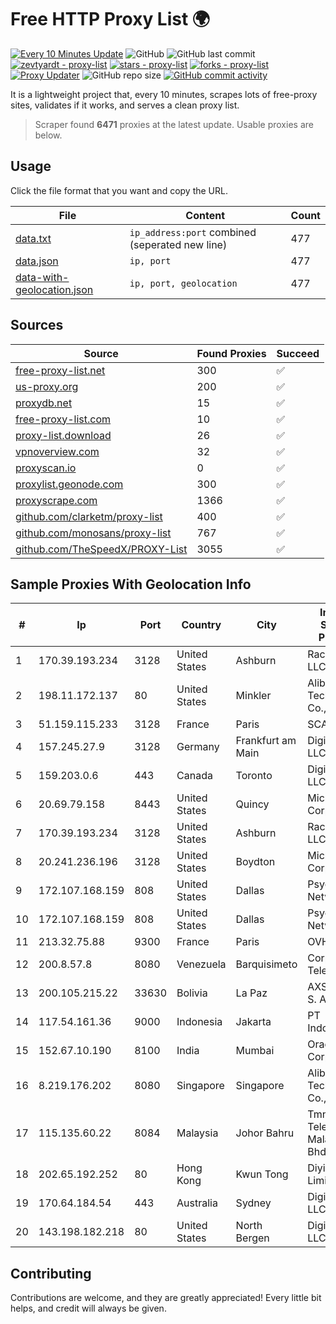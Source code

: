 
# Free HTTP Proxy List 🌍

[![Every 10 Minutes Update](https://github.com/mertguvencli/http-proxy-list/actions/workflows/main.yml/badge.svg?branch=main)](https://github.com/mertguvencli/http-proxy-list/actions/workflows/main.yml)
![GitHub](https://img.shields.io/github/license/mertguvencli/http-proxy-list)
![GitHub last commit](https://img.shields.io/github/last-commit/mertguvencli/http-proxy-list)
[![zevtyardt - proxy-list](https://img.shields.io/static/v1?label=zevtyardt&message=proxy-list&color=blue&logo=github)](https://github.com/zevtyardt/proxy-list "Go to GitHub repo")
[![stars - proxy-list](https://img.shields.io/github/stars/zevtyardt/proxy-list?style=social)](https://github.com/zevtyardt/proxy-list)
[![forks - proxy-list](https://img.shields.io/github/forks/zevtyardt/proxy-list?style=social)](https://github.com/zevtyardt/proxy-list)
[![Proxy Updater](https://github.com/zevtyardt/proxy-list/workflows/Proxy%20Updater/badge.svg)](https://github.com/zevtyardt/proxy-list/actions?query=workflow:"Proxy+Updater")
![GitHub repo size](https://img.shields.io/github/repo-size/zevtyardt/proxy-list)
[![GitHub commit activity](https://img.shields.io/github/commit-activity/m/zevtyardt/proxy-list?logo=commits)](https://github.com/zevtyardt/proxy-list/commits/main)

It is a lightweight project that, every 10 minutes, scrapes lots of free-proxy sites, validates if it works, and serves a clean proxy list.

> Scraper found **6471** proxies at the latest update. Usable proxies are below.

## Usage

Click the file format that you want and copy the URL.

|File|Content|Count|
|----|-------|-----|
|[data.txt](https://raw.githubusercontent.com/mertguvencli/http-proxy-list/main/proxy-list/data.txt)|`ip_address:port` combined (seperated new line)|477|
|[data.json](https://raw.githubusercontent.com/mertguvencli/http-proxy-list/main/proxy-list/data.json)|`ip, port`|477|
|[data-with-geolocation.json](https://raw.githubusercontent.com/mertguvencli/http-proxy-list/main/proxy-list/data-with-geolocation.json)|`ip, port, geolocation`|477|

## Sources

|Source|Found Proxies|Succeed|
|------|-------------|-------|
|[free-proxy-list.net](https://free-proxy-list.net)|300|✅|
|[us-proxy.org](https://www.us-proxy.org)|200|✅|
|[proxydb.net](http://proxydb.net)|15|✅|
|[free-proxy-list.com](https://free-proxy-list.com/?page=&port=&type%5B%5D=http&type%5B%5D=https&up_time=0&search=Search)|10|✅|
|[proxy-list.download](https://www.proxy-list.download/HTTP)|26|✅|
|[vpnoverview.com](https://vpnoverview.com/privacy/anonymous-browsing/free-proxy-servers)|32|✅|
|[proxyscan.io](https://www.proxyscan.io)|0|✅|
|[proxylist.geonode.com](https://proxylist.geonode.com/api/proxy-list?limit=300&page=1&sort_by=lastChecked&sort_type=desc&protocols=http,https)|300|✅|
|[proxyscrape.com](https://api.proxyscrape.com/v2/?request=displayproxies&protocol=http&timeout=10000&country=all&ssl=all&anonymity=all)|1366|✅|
|[github.com/clarketm/proxy-list](https://raw.githubusercontent.com/clarketm/proxy-list/master/proxy-list-raw.txt)|400|✅|
|[github.com/monosans/proxy-list](https://raw.githubusercontent.com/monosans/proxy-list/main/proxies/http.txt)|767|✅|
|[github.com/TheSpeedX/PROXY-List](https://raw.githubusercontent.com/TheSpeedX/PROXY-List/master/http.txt)|3055|✅|


## Sample Proxies With Geolocation Info

|#|Ip|Port|Country|City|Internet Service Provider|
|-|--|----|-------|----|-------------------------|
|1|170.39.193.234|3128|United States|Ashburn|Rackdog, LLC|
|2|198.11.172.137|80|United States|Minkler|Alibaba (US) Technology Co., Ltd.|
|3|51.159.115.233|3128|France|Paris|SCALEWAY|
|4|157.245.27.9|3128|Germany|Frankfurt am Main|DigitalOcean, LLC|
|5|159.203.0.6|443|Canada|Toronto|DigitalOcean, LLC|
|6|20.69.79.158|8443|United States|Quincy|Microsoft Corporation|
|7|170.39.193.234|3128|United States|Ashburn|Rackdog, LLC|
|8|20.241.236.196|3128|United States|Boydton|Microsoft Corporation|
|9|172.107.168.159|808|United States|Dallas|Psychz Networks|
|10|172.107.168.159|808|United States|Dallas|Psychz Networks|
|11|213.32.75.88|9300|France|Paris|OVH SAS|
|12|200.8.57.8|8080|Venezuela|Barquisimeto|Corporación Telemic C.A.|
|13|200.105.215.22|33630|Bolivia|La Paz|AXS Bolivia S. A.|
|14|117.54.161.36|9000|Indonesia|Jakarta|PT IndoInternet|
|15|152.67.10.190|8100|India|Mumbai|Oracle Corporation|
|16|8.219.176.202|8080|Singapore|Singapore|Alibaba (US) Technology Co., Ltd.|
|17|115.135.60.22|8084|Malaysia|Johor Bahru|Tmnet, Telekom Malaysia Bhd.|
|18|202.65.192.252|80|Hong Kong|Kwun Tong|Diyixian.com Limited|
|19|170.64.184.54|443|Australia|Sydney|DigitalOcean, LLC|
|20|143.198.182.218|80|United States|North Bergen|DigitalOcean, LLC|



## Contributing

Contributions are welcome, and they are greatly appreciated! Every
little bit helps, and credit will always be given.

